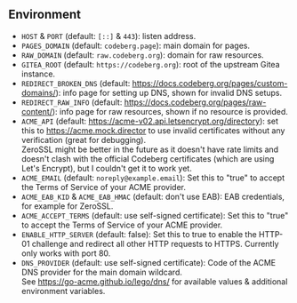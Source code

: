 ## Environment

- `HOST` & `PORT` (default: `[::]` & `443`): listen address.
- `PAGES_DOMAIN` (default: `codeberg.page`): main domain for pages.
- `RAW_DOMAIN` (default: `raw.codeberg.org`): domain for raw resources.
- `GITEA_ROOT` (default: `https://codeberg.org`): root of the upstream Gitea instance.
- `REDIRECT_BROKEN_DNS` (default: https://docs.codeberg.org/pages/custom-domains/): info page for setting up DNS, shown for invalid DNS setups.
- `REDIRECT_RAW_INFO` (default: https://docs.codeberg.org/pages/raw-content/): info page for raw resources, shown if no resource is provided.
- `ACME_API` (default: https://acme-v02.api.letsencrypt.org/directory): set this to https://acme.mock.director to use invalid certificates without any verification (great for debugging).  
  ZeroSSL might be better in the future as it doesn't have rate limits and doesn't clash with the official Codeberg certificates (which are using Let's Encrypt), but I couldn't get it to work yet.
- `ACME_EMAIL` (default: `noreply@example.email`): Set this to "true" to accept the Terms of Service of your ACME provider.
- `ACME_EAB_KID` &  `ACME_EAB_HMAC` (default: don't use EAB): EAB credentials, for example for ZeroSSL.
- `ACME_ACCEPT_TERMS` (default: use self-signed certificate): Set this to "true" to accept the Terms of Service of your ACME provider.
- `ENABLE_HTTP_SERVER` (default: false): Set this to true to enable the HTTP-01 challenge and redirect all other HTTP requests to HTTPS. Currently only works with port 80.
- `DNS_PROVIDER` (default: use self-signed certificate): Code of the ACME DNS provider for the main domain wildcard.  
  See https://go-acme.github.io/lego/dns/ for available values & additional environment variables.
